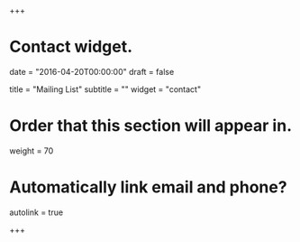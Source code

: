 +++
# Contact widget.

date = "2016-04-20T00:00:00"
draft = false

title = "Mailing List"
subtitle = ""
widget = "contact"

# Order that this section will appear in.
weight = 70

# Automatically link email and phone?
autolink = true

+++

